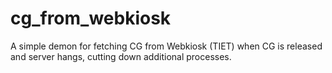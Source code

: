 # cg_from_webkiosk
A simple demon for fetching CG from Webkiosk (TIET) when CG is released and server hangs, cutting down additional processes.
